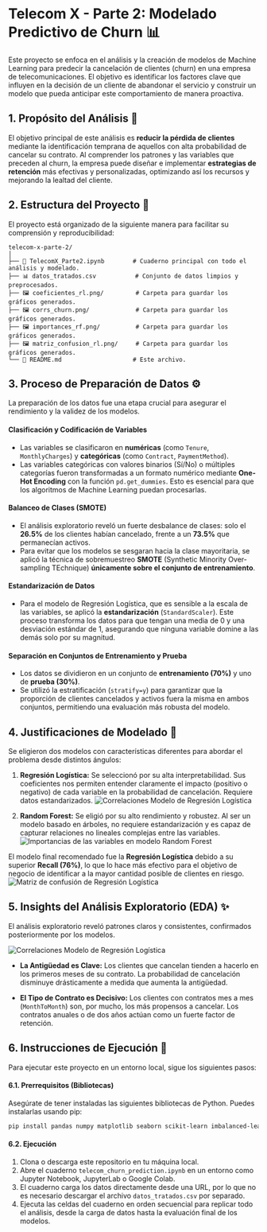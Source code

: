 # Telecom X - Parte 2: Modelado Predictivo de Churn 📊

Este proyecto se enfoca en el análisis y la creación de modelos de Machine Learning para predecir la cancelación de clientes (churn) en una empresa de telecomunicaciones. El objetivo es identificar los factores clave que influyen en la decisión de un cliente de abandonar el servicio y construir un modelo que pueda anticipar este comportamiento de manera proactiva.

## 1\. Propósito del Análisis 🎯

El objetivo principal de este análisis es **reducir la pérdida de clientes** mediante la identificación temprana de aquellos con alta probabilidad de cancelar su contrato. Al comprender los patrones y las variables que preceden al churn, la empresa puede diseñar e implementar **estrategias de retención** más efectivas y personalizadas, optimizando así los recursos y mejorando la lealtad del cliente.

## 2\. Estructura del Proyecto 📂

El proyecto está organizado de la siguiente manera para facilitar su comprensión y reproducibilidad:

```
telecom-x-parte-2/
│
├── 📄 TelecomX_Parte2.ipynb        # Cuaderno principal con todo el análisis y modelado.
├── 📊 datos_tratados.csv           # Conjunto de datos limpios y preprocesados.
├── 🖼️ coeficientes_rl.png/         # Carpeta para guardar los gráficos generados.
├── 🖼️ corrs_churn.png/             # Carpeta para guardar los gráficos generados.
├── 🖼️ importances_rf.png/          # Carpeta para guardar los gráficos generados.
├── 🖼️ matriz_confusion_rl.png/     # Carpeta para guardar los gráficos generados.
└── 📖 README.md                    # Este archivo.
```

## 3\. Proceso de Preparación de Datos ⚙️

La preparación de los datos fue una etapa crucial para asegurar el rendimiento y la validez de los modelos.

#### Clasificación y Codificación de Variables

  - Las variables se clasificaron en **numéricas** (como `Tenure`, `MonthlyCharges`) y **categóricas** (como `Contract`, `PaymentMethod`).
  - Las variables categóricas con valores binarios (Sí/No) o múltiples categorías fueron transformadas a un formato numérico mediante **One-Hot Encoding** con la función `pd.get_dummies`. Esto es esencial para que los algoritmos de Machine Learning puedan procesarlas.

#### Balanceo de Clases (SMOTE)

  - El análisis exploratorio reveló un fuerte desbalance de clases: solo el **26.5%** de los clientes habían cancelado, frente a un **73.5%** que permanecían activos.
  - Para evitar que los modelos se sesgaran hacia la clase mayoritaria, se aplicó la técnica de sobremuestreo **SMOTE** (Synthetic Minority Over-sampling TEchnique) **únicamente sobre el conjunto de entrenamiento**.

#### Estandarización de Datos

  - Para el modelo de Regresión Logística, que es sensible a la escala de las variables, se aplicó la **estandarización** (`StandardScaler`). Este proceso transforma los datos para que tengan una media de 0 y una desviación estándar de 1, asegurando que ninguna variable domine a las demás solo por su magnitud.

#### Separación en Conjuntos de Entrenamiento y Prueba

  - Los datos se dividieron en un conjunto de **entrenamiento (70%)** y uno de **prueba (30%)**.
  - Se utilizó la estratificación (`stratify=y`) para garantizar que la proporción de clientes cancelados y activos fuera la misma en ambos conjuntos, permitiendo una evaluación más robusta del modelo.

## 4\. Justificaciones de Modelado 🧠

Se eligieron dos modelos con características diferentes para abordar el problema desde distintos ángulos:

1.  **Regresión Logística:** Se seleccionó por su alta interpretabilidad. Sus coeficientes nos permiten entender claramente el impacto (positivo o negativo) de cada variable en la probabilidad de cancelación. Requiere datos estandarizados.
  ![Correlaciones Modelo de Regresión Logística](https://github.com/antonioacunab/challenge-telecom-x-parte-2/blob/main/coeficientes_rl.png?raw=true)
  
2.  **Random Forest:** Se eligió por su alto rendimiento y robustez. Al ser un modelo basado en árboles, no requiere estandarización y es capaz de capturar relaciones no lineales complejas entre las variables.
  ![Importancias de las variables en modelo Random Forest](https://github.com/antonioacunab/challenge-telecom-x-parte-2/blob/main/importances_rf.png?raw=true)

El modelo final recomendado fue la **Regresión Logística** debido a su superior **Recall (76%)**, lo que lo hace más efectivo para el objetivo de negocio de identificar a la mayor cantidad posible de clientes en riesgo.
![Matriz de confusión de Regresión Logística](https://github.com/antonioacunab/challenge-telecom-x-parte-2/blob/main/matriz_confusion_rl.png?raw=true)

## 5\. Insights del Análisis Exploratorio (EDA) ✨

El análisis exploratorio reveló patrones claros y consistentes, confirmados posteriormente por los modelos.

  ![Correlaciones Modelo de Regresión Logística](https://github.com/antonioacunab/challenge-telecom-x-parte-2/blob/main/corrs_churn.png?raw=true)

  - **La Antigüedad es Clave:** Los clientes que cancelan tienden a hacerlo en los primeros meses de su contrato. La probabilidad de cancelación disminuye drásticamente a medida que aumenta la antigüedad.

  - **El Tipo de Contrato es Decisivo:** Los clientes con contratos mes a mes (`MonthToMonth`) son, por mucho, los más propensos a cancelar. Los contratos anuales o de dos años actúan como un fuerte factor de retención.

## 6\. Instrucciones de Ejecución 🚀

Para ejecutar este proyecto en un entorno local, sigue los siguientes pasos:

#### 6.1. Prerrequisitos (Bibliotecas)

Asegúrate de tener instaladas las siguientes bibliotecas de Python. Puedes instalarlas usando pip:

```bash
pip install pandas numpy matplotlib seaborn scikit-learn imbalanced-learn
```

#### 6.2. Ejecución

1.  Clona o descarga este repositorio en tu máquina local.
2.  Abre el cuaderno `telecom_churn_prediction.ipynb` en un entorno como Jupyter Notebook, JupyterLab o Google Colab.
3.  El cuaderno carga los datos directamente desde una URL, por lo que no es necesario descargar el archivo `datos_tratados.csv` por separado.
4.  Ejecuta las celdas del cuaderno en orden secuencial para replicar todo el análisis, desde la carga de datos hasta la evaluación final de los modelos.

